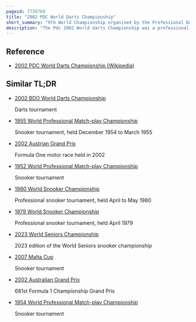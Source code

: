 ```yaml
---
pageid: 7738769
title: "2002 PDC World Darts Championship"
short_summary: "9th World Championship organised by the Professional Darts Corporation"
description: "The Pdc 2002 World darts Championship was a professional Darts tournament held at the Circus Tavern in Purfleet Essex from 28 December 2001 to 5 january 2002. It was the ninth Run of the Competition starting with the 1994 Edition and the ninth Time it was held at Circus Tavern. The Tournament was the first of 30 professional Darts Corporation Tournaments during the 2002 Season."
---
```


## Reference

- [2002 PDC World Darts Championship (Wikipedia)](https://en.wikipedia.org/?curid=7738769)

## Similar TL;DR

- [2002 BDO World Darts Championship](/tldr/en/2002-bdo-world-darts-championship)

  Darts tournament

- [1955 World Professional Match-play Championship](/tldr/en/1955-world-professional-match-play-championship)

  Snooker tournament, held December 1954 to March 1955

- [2002 Austrian Grand Prix](/tldr/en/2002-austrian-grand-prix)

  Formula One motor race held in 2002

- [1952 World Professional Match-play Championship](/tldr/en/1952-world-professional-match-play-championship)

  Snooker tournament

- [1980 World Snooker Championship](/tldr/en/1980-world-snooker-championship)

  Professional snooker tournament, held April to May 1980

- [1979 World Snooker Championship](/tldr/en/1979-world-snooker-championship)

  Professional snooker tournament, held April 1979

- [2023 World Seniors Championship](/tldr/en/2023-world-seniors-championship)

  2023 edition of the World Seniors snooker championship

- [2007 Malta Cup](/tldr/en/2007-malta-cup)

  Snooker tournament

- [2002 Australian Grand Prix](/tldr/en/2002-australian-grand-prix)

  681st Formula 1 Championship Grand Prix

- [1954 World Professional Match-play Championship](/tldr/en/1954-world-professional-match-play-championship)

  Snooker tournament
